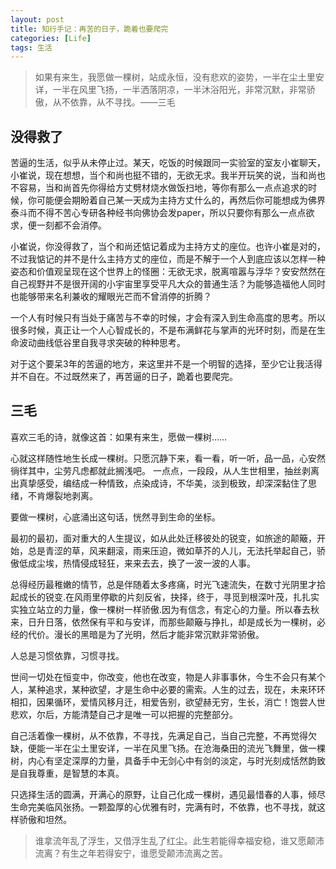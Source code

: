 ```yaml
---
layout: post
title: 知行手记：再苦的日子，跪着也要爬完
categories: [Life]
tags: 生活
---
```


> 如果有来生，我愿做一棵树，站成永恒，没有悲欢的姿势，一半在尘土里安详，一半在风里飞扬，一半洒落阴凉，一半沐浴阳光，非常沉默，非常骄傲，从不依靠，从不寻找。——三毛

## 没得救了

苦逼的生活，似乎从未停止过。某天，吃饭的时候跟同一实验室的室友小崔聊天，小崔说，现在想想，当个和尚也挺不错的，无欲无求。我半开玩笑的说，当和尚也不容易，当和尚首先你得给方丈劈材烧水做饭扫地，等你有那么一点点追求的时候，你可能便会期盼着自己某一天成为主持方丈什么的，再然后你可能想成为佛界泰斗而不得不苦心专研各种经书向佛协会发paper，所以只要你有那么一点点欲求，便一刻都不会消停。

小崔说，你没得救了，当个和尚还惦记着成为主持方丈的座位。也许小崔是对的，不过我惦记的并不是什么主持方丈的座位，而是不解于一个人到底应该以怎样一种姿态和价值观呈现在这个世界上的怪圈：无欲无求，脱离喧嚣与浮华？安安然然在自己视野并不是很开阔的小宇宙里享受平凡大众的普通生活？为能够造福他人同时也能够带来名利兼收的耀眼光芒而不曾消停的折腾？

一个人有时候只有当处于痛苦与不幸的时候，才会有深入到生命高度的思考。所以很多时候，真正让一个人心智成长的，不是布满鲜花与掌声的光环时刻，而是在生命波动曲线低谷里自我寻求突破的种种思考。

对于这个要呆3年的苦逼的地方，来这里并不是一个明智的选择，至少它让我活得并不自在。不过既然来了，再苦逼的日子，跪着也要爬完。

## 三毛

喜欢三毛的诗，就像这首：如果有来生，愿做一棵树……

心就这样随性地生长成一棵树。只愿沉静下来，看一看，听一听，品一品，心安然徜徉其中，尘劳凡虑都就此搁浅吧。 一点点，一段段，从人生世相里，抽丝剥离出真挚感受，编结成一种情致，点染成诗，不华美，淡到极致，却深深黏住了思绪，不肯爆裂地剥离。

要做一棵树，心底涌出这句话，恍然寻到生命的坐标。

最初的最初，面对重大的人生提议，如从此处迁移彼处的锐变，如旅途的颠簸，开始，总是青涩的草，风来翻滚，雨来压迫，微如草芥的人儿，无法托举起自己，骄傲低成尘埃，热情侵成轻狂，来来去去，换了一波一波的人事。

总得经历最稚嫩的情节，总是伴随着太多疼痛，时光飞速流失，在数寸光阴里才拾起成长的锐变.在风雨里停歇的片刻反省，抉择，终于，寻觅到根深叶茂，扎扎实实独立站立的力量，像一棵树一样骄傲.因为有信念，有定心的力量。所以春去秋来，日升日落，依然保有平和与安详，而那些颠簸与挣扎，却是成长为一棵树，必经的代价。漫长的黑暗是为了光明，然后才能非常沉默非常骄傲。

人总是习惯依靠，习惯寻找。

世间一切处在恒变中，你改变，他也在改变，物是人非事事休，今生不会只有某个人，某种追求，某种欲望，才是生命中必要的需索。人生的过去，现在，未来环环相扣，因果循环，爱情风移月迁，相爱告别，欲望赫无穷，生长，消亡！饱尝人世悲欢，尔后，方能清楚自己才是唯一可以把握的完整部分。

自己活着像一棵树，从不依靠，不寻找，先满足自己，当自己完整，不再觉得欠缺，便能一半在尘土里安详，一半在风里飞扬。在沧海桑田的流光飞舞里，做一棵树，内心有坚定深厚的力量，具备手中无剑心中有剑的淡定，与时光刻成恬然韵致是自我尊重，是智慧的本真。

只选择生活的圆满，开满心的原野，让自己化成一棵树，遇见最惜春的人事，倾尽生命完美临风张扬。一颗盈厚的心优雅有时，完满有时，不依靠，也不寻找，就这样骄傲和坦然。

> 谁拿流年乱了浮生，又借浮生乱了红尘。此生若能得幸福安稳，谁又愿颠沛流离？有生之年若得安宁，谁愿受颠沛流离之苦。